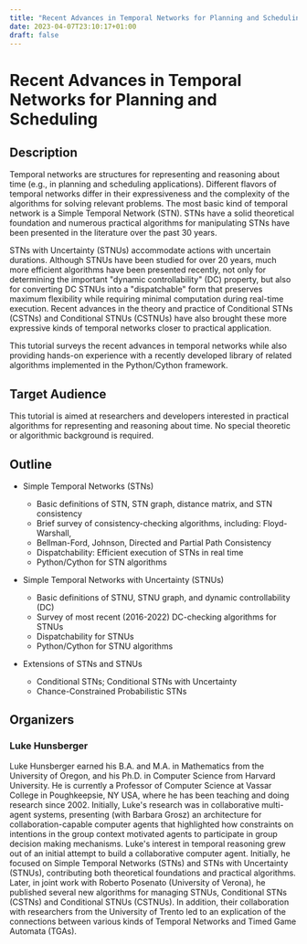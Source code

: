 ```yaml
---
title: "Recent Advances in Temporal Networks for Planning and Scheduling"
date: 2023-04-07T23:10:17+01:00
draft: false
---
```


# Recent Advances in Temporal Networks for Planning and Scheduling

## Description

Temporal networks are structures for representing and reasoning about time (e.g., in planning and scheduling applications).  Different flavors of temporal networks differ in their expressiveness and the complexity of the algorithms for solving relevant problems.  The most basic kind of temporal network is a Simple Temporal Network (STN). STNs have a solid theoretical foundation and numerous practical algorithms for manipulating STNs have been presented in the literature over the past 30 years. 

STNs with Uncertainty (STNUs) accommodate actions with uncertain durations.  Although STNUs have been studied for over 20 years, much more efficient algorithms have been presented recently, not only for determining the important "dynamic controllability" (DC) property, but also for converting DC STNUs into a "dispatchable" form that preserves maximum flexibility while requiring minimal computation during real-time execution.  Recent advances in the theory and practice of Conditional STNs (CSTNs) and Conditional STNUs (CSTNUs) have also brought these more expressive kinds of temporal networks closer to practical application.  

This tutorial surveys the recent advances in temporal networks while also providing hands-on experience with a recently developed library of related algorithms implemented in the Python/Cython framework.

## Target Audience

This tutorial is aimed at researchers and developers interested in practical algorithms for representing and reasoning about time.  No special theoretic or algorithmic background is required.

## Outline

* Simple Temporal Networks (STNs)
	* Basic definitions of STN, STN graph, distance matrix, and STN consistency
	* Brief survey of consistency-checking algorithms, including: Floyd-Warshall,
	* Bellman-Ford, Johnson, Directed and Partial Path Consistency
	* Dispatchability: Efficient execution of STNs in real time
	* Python/Cython for STN algorithms

* Simple Temporal Networks with Uncertainty (STNUs)
	* Basic definitions of STNU, STNU graph, and dynamic controllability (DC)
	* Survey of most recent (2016-2022) DC-checking algorithms for STNUs
	* Dispatchability for STNUs
	* Python/Cython for STNU algorithms

* Extensions of STNs and STNUs
	* Conditional STNs; Conditional STNs with Uncertainty
	* Chance-Constrained Probabilistic STNs

## Organizers

### Luke Hunsberger

Luke Hunsberger earned his B.A. and M.A. in Mathematics from the University of Oregon, and his Ph.D. in Computer Science from Harvard University.  He is currently a Professor of Computer Science at Vassar College in Poughkeepsie, NY USA, where he has been teaching and doing research since 2002.  Initially, Luke's research was in collaborative multi-agent systems, presenting (with Barbara Grosz) an architecture for collaboration-capable computer agents that highlighted how constraints on intentions in the group context motivated agents to participate in group decision making mechanisms.  Luke's interest in temporal reasoning grew out of an initial attempt to build a collaborative computer agent.  Initially, he focused on Simple Temporal Networks (STNs) and STNs with Uncertainty (STNUs), contributing both theoretical foundations and practical algorithms. Later, in joint work with Roberto Posenato (University of Verona), he published several new algorithms for managing STNUs, Conditional STNs (CSTNs) and Conditional STNUs (CSTNUs).  In addition, their  collaboration with researchers from the University of Trento led to an explication of the connections between various kinds of Temporal Networks and Timed Game Automata (TGAs).

